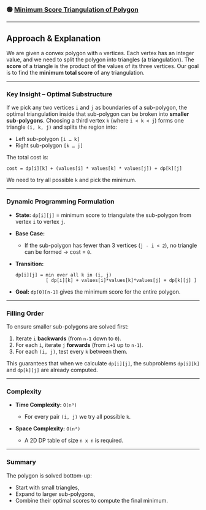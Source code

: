 ### 🟢 [Minimum Score Triangulation of Polygon](https://leetcode.com/problems/minimum-score-triangulation-of-polygon/?envType=daily-question&envId=2025-09-29)

---

## Approach & Explanation

We are given a convex polygon with `n` vertices.
Each vertex has an integer value, and we need to split the polygon into triangles (a triangulation).
The **score** of a triangle is the product of the values of its three vertices.
Our goal is to find the **minimum total score** of any triangulation.

---

### Key Insight – Optimal Substructure

If we pick any two vertices `i` and `j` as boundaries of a sub-polygon,
the optimal triangulation inside that sub-polygon can be broken into **smaller sub-polygons**.
Choosing a third vertex `k` (where `i < k < j`) forms one triangle `(i, k, j)` and splits the region into:

-   Left sub-polygon `[i … k]`
-   Right sub-polygon `[k … j]`

The total cost is:

```
cost = dp[i][k] + (values[i] * values[k] * values[j]) + dp[k][j]
```

We need to try all possible `k` and pick the minimum.

---

### Dynamic Programming Formulation

-   **State:** `dp[i][j]` = minimum score to triangulate the sub-polygon from vertex `i` to vertex `j`.
-   **Base Case:**

    -   If the sub-polygon has fewer than 3 vertices (`j - i < 2`), no triangle can be formed → cost = `0`.

-   **Transition:**

    ```
    dp[i][j] = min over all k in (i, j)
               [ dp[i][k] + values[i]*values[k]*values[j] + dp[k][j] ]
    ```

-   **Goal:** `dp[0][n-1]` gives the minimum score for the entire polygon.

---

### Filling Order

To ensure smaller sub-polygons are solved first:

1. Iterate `i` **backwards** (from `n-1` down to `0`).
2. For each `i`, iterate `j` **forwards** (from `i+1` up to `n-1`).
3. For each `(i, j)`, test every `k` between them.

This guarantees that when we calculate `dp[i][j]`,
the subproblems `dp[i][k]` and `dp[k][j]` are already computed.

---

### Complexity

-   **Time Complexity:** `O(n³)`

    -   For every pair `(i, j)` we try all possible `k`.

-   **Space Complexity:** `O(n²)`

    -   A 2D DP table of size `n x n` is required.

---

### Summary

The polygon is solved bottom-up:

-   Start with small triangles,
-   Expand to larger sub-polygons,
-   Combine their optimal scores to compute the final minimum.
